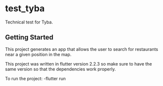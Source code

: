 # test_tyba

Technical test for Tyba.

## Getting Started

This project generates an app that allows the user to search for restaurants near a given position in the map.

This project was written in flutter version 2.2.3 so make sure to have the same version so that the dependencies work properly.

To run the project:
-flutter run
